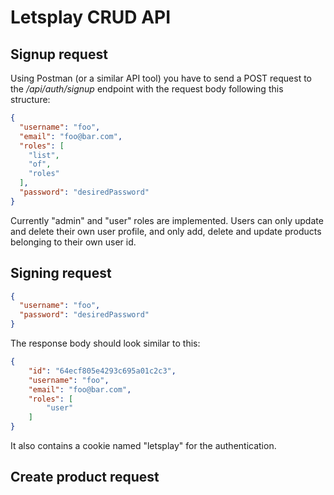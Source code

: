 # Letsplay CRUD API

## Signup request

Using Postman (or a similar API tool) you have to send a POST request to the */api/auth/signup* endpoint with the request body following this structure:

```json
{
  "username": "foo",
  "email": "foo@bar.com",
  "roles": [
    "list",
    "of",
    "roles"
  ],
  "password": "desiredPassword"
}
```

Currently "admin" and "user" roles are implemented. Users can only update and delete their own user profile, and only add, delete and update products belonging to their own user id.

## Signing request

```json
{
  "username": "foo",
  "password": "desiredPassword"
}
```
The response body should look similar to this:
```json
{
    "id": "64ecf805e4293c695a01c2c3",
    "username": "foo",
    "email": "foo@bar.com",
    "roles": [
        "user"
    ]
}
```
It also contains a cookie named "letsplay" for the authentication.

## Create product request

